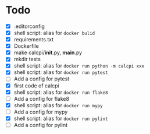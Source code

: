 # Todo

- [x] .editorconfig
- [x] shell script: alias for `docker bulid`
- [x] requirements.txt
- [x] Dockerfile
- [x] make calcpi/__init__.py, __main__.py
- [x] mkdir tests
- [x] shell script: alias for `docker run python -m calcpi xxx`
- [x] shell script: alias for `docker run pytest`
- [ ] Add a config for pytest
- [x] first code of calcpi
- [x] shell script: alias for `docker run flake8`
- [ ] Add a config for flake8
- [x] shell script: alias for `docker run mypy`
- [ ] Add a config for mypy
- [x] shell script: alias for `docker run pylint`
- [ ] Add a config for pylint
